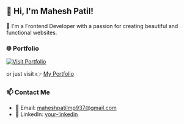 ## 👋 Hi, I'm Mahesh Patil!

🚀 I'm a Frontend Developer with a passion for creating beautiful and functional websites.

### 🌐 Portfolio

[![Visit Portfolio](https://maheshpatil.tech/)](https://maheshpatil.tech/)

or just visit 👉 [My Portfolio](https://maheshpatil.tech)

### 📫 Contact Me
- 📧 Email: maheshpatilmp937@gmail.com
- 📱 LinkedIn: [your-linkedin](www.linkedin.com/in/mahesh-patil-1a9b9a275)

